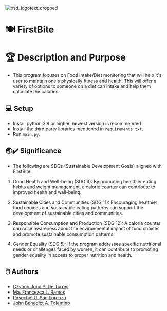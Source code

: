 
![psd_logotext_cropped](https://github.com/CzynonDeTorres/FirstBite/assets/131897056/27cb3a31-7ab0-4420-a48d-12b51ff2a017)

# 🍽️ FirstBite 

# 🏆 Description and Purpose
- This program focuses on Food Intake/Diet monitoring that will help it's user to maintain one's
physically fitness and health. This will offer a variety of options to someone on a diet can intake
and help them calculate the calories. 

## 💻 Setup

- Install python 3.8 or higher, newest version is recommended
- Install the third party libraries mentioned in `requirements.txt`.
- Run `main.py`.

## 🌏✔️ Significance 

- The following are SDGs (Sustainable Development Goals) aligned with FirstBite. 

1. Good Health and Well-being (SDG 3): By promoting healthier eating habits and weight management, a calorie counter can contribute to improved health and well-being.

2. Sustainable Cities and Communities (SDG 11): Encouraging healthier food choices and sustainable eating patterns can support the development of sustainable cities and communities.

3. Responsible Consumption and Production (SDG 12): A calorie counter can raise awareness about the environmental impact of food choices and promote sustainable consumption patterns.

4. Gender Equality (SDG 5): If the program addresses specific nutritional needs or challenges faced by women, it can contribute to promoting gender equality in access to proper nutrition and health.

## 🖱️ Authors
- <a href="https://github.com/CzynonDeTorres">Czynon John P. De Torres</a>
- <a href="https://github.com/mafranzramos">Ma. Francezca L. Ramos</a>
- <a href="https://github.com/Aeruim26">Rosechel U. San Lorenzo</a>
- <a href="https://github.com/sy1ph">John Benedict A. Tolentino</a>
